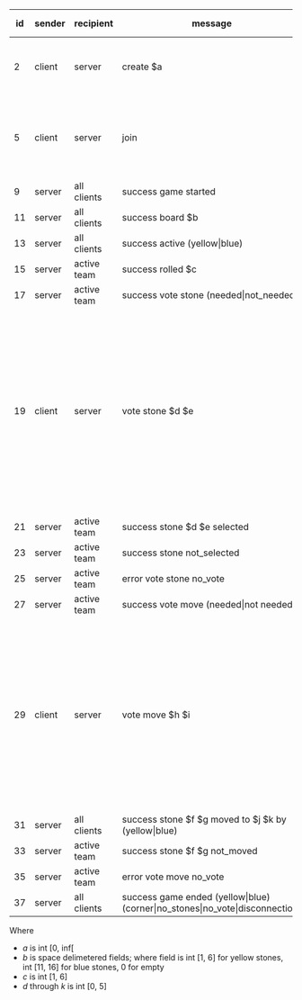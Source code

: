 | id     | sender | recipient   | message                                                                       | success reply               | error replies                                                                                                                                                                                | reply recipient |
|--------|--------|-------------|-------------------------------------------------------------------------------|-----------------------------|----------------------------------------------------------------------------------------------------------------------------------------------------------------------------------------------|-----------------|
| 2      | client | server      | create $a                                                                     | success create              | error create already_exists <br/><br/> error create invalid_count                                                                                                                            | client          |
| 5      | client | server      | join                                                                          | success join (yellow\|blue) | error join full <br/><br/> error join not_started <br/><br/> error join already_joined                                                                                                       | client          |
| 9      | server | all clients | success game started                                                          |                             |                                                                                                                                                                                              |                 |
| 11     | server | all clients | success board $b                                                              |                             |                                                                                                                                                                                              |                 |
| 13     | server | all clients | success active (yellow\|blue)                                                 |                             |                                                                                                                                                                                              |                 |
| 15     | server | active team | success rolled $c                                                             |                             |                                                                                                                                                                                              |                 |
| 17     | server | active team | success vote stone (needed\|not_needed)                                       |                             |                                                                                                                                                                                              |                 |
| 19     | client | server      | vote stone $d $e                                                              | success vote stone $d $e    | error vote stone not_selectable <br/><br/> error vote stone not_your_turn <br/><br/> error vote stone not_needed <br/><br/> error vote stone already voted <br/><br/> error game not_started | active team     |
| 21     | server | active team | success stone $d $e selected                                                  |                             |                                                                                                                                                                                              |                 |
| 23     | server | active team | success stone not_selected                                                    |                             |                                                                                                                                                                                              |                 |
| 25     | server | active team | error vote stone no_vote                                                      |                             |                                                                                                                                                                                              |                 |
| 27     | server | active team | success vote move (needed\|not needed)                                        |                             |                                                                                                                                                                                              |                 |
| 29     | client | server      | vote move $h $i                                                               | success vote move $h $i     | error vote move invalid <br/><br/> error vote move not_your_turn <br/><br/> error vote move not_needed <br/><br/> error vote move already started <br/><br/> error game not started          | active team     |
| 31     | server | all clients | success stone $f $g moved to $j $k by (yellow\|blue)                          |                             |                                                                                                                                                                                              |                 |
| 33     | server | active team | success stone $f $g not_moved                                                 |                             |                                                                                                                                                                                              |                 |
| 35     | server | active team | error vote move no_vote                                                       |                             |                                                                                                                                                                                              |                 |
| 37     | server | all clients | success game ended (yellow\|blue) (corner\|no_stones\|no_vote\|disconnection) |                             |                                                                                                                                                                                              |                 |

Where
* *a* is int [0, inf[
* *b* is space delimetered fields; where field is int [1, 6] for yellow stones, int [11, 16] for blue stones, 0 for empty
* *c* is int [1, 6]
* *d* through *k* is int [0, 5]
